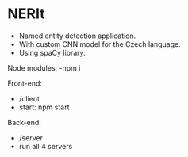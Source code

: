 # NERIt
- Named entity detection application.
- With custom CNN model for the Czech language.
- Using spaCy library. 

Node modules:
-npm i

Front-end:
- /client
- start: npm start

Back-end:
- /server
- run all 4 servers